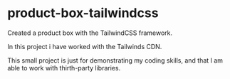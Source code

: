 # product-box-tailwindcss

Created a product box with the TailwindCSS framework.

In this project i have worked with the Tailwinds CDN.

This small project is just for demonstrating my coding skills, and that I am able to work with thirth-party libraries.

